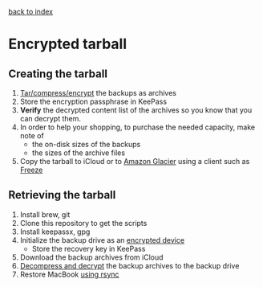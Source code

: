 ---
---
[back to index](index)
# Encrypted tarball

## Creating the tarball
1. [Tar/compress/encrypt](cryptar) the backups as archives
1. Store the encryption passphrase in KeePass
1. **Verify** the decrypted content list of the archives so you know
    that you can decrypt them.
1. In order to help your shopping, to purchase the needed capacity, make note of
    * the on-disk sizes of the backups
    * the sizes of the archive files
1. Copy the tarball to iCloud or to [Amazon Glacier](glacier) using a client
   such as
   [Freeze](https://itunes.apple.com/us/app/freeze-for-amazon-glacier/id1046095491?mt=12)

## Retrieving the tarball
1. Install brew, git
1. Clone this repository to get the scripts
1. Install keepassx, gpg
1. Initialize the backup drive as an [encrypted device](encrypt)
    * Store the recovery key in KeePass
1. Download the backup archives from iCloud
1. [Decompress and decrypt](cryptar) the backup archives to the backup drive
1. Restore MacBook [using rsync](rsync)
